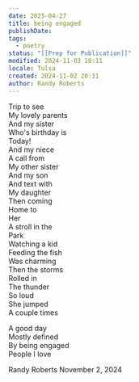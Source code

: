 ```yaml
---
date: 2025-04-27
title: being engaged
publishDate: 
tags:
  - poetry
status: "[[Prep for Publication]]"
modified: 2024-11-03 10:11
locale: Tulsa
created: 2024-11-02 20:11
author: Randy Roberts
---
```

Trip to see   
My lovely parents  
And my sister  
Who's birthday is  
Today!  
And my niece   
A call from   
My other sister  
And my son  
And text with  
My daughter   
Then coming   
Home to   
Her  
A stroll in the   
Park  
Watching a kid  
Feeding the fish  
Was charming   
Then the storms  
Rolled in  
The thunder   
So loud   
She jumped  
A couple times  
  
A good day  
Mostly defined  
By being engaged   
People I love   
  
Randy Roberts November 2, 2024   
  
